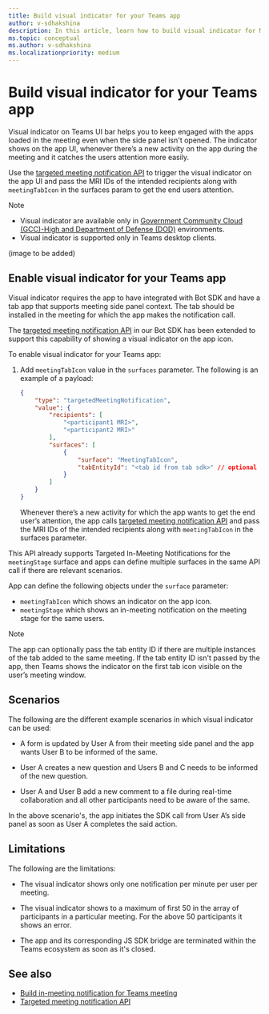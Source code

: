 ```yaml
---
title: Build visual indicator for your Teams app
author: v-sdhakshina
description: In this article, learn how to build visual indicator for Microsoft Teams app using bot SDKs.
ms.topic: conceptual
ms.author: v-sdhakshina
ms.localizationpriority: medium
---
```


# Build visual indicator for your Teams app

Visual indicator on Teams UI bar helps you to keep engaged with the apps loaded in the meeting even when the side panel isn't opened. The indicator shows on the app UI, whenever there’s a new activity on the app during the meeting and it catches the users attention more easily.

Use the [targeted meeting notification API](meeting-apps-apis.md#targeted-meeting-notification-and-visual-indicator-api) to trigger the visual indicator on the app UI and pass the MRI IDs of the intended recipients along with `meetingTabIcon` in the surfaces param to get the end users attention.

> [!NOTE]
>
> * Visual indicator are available only in [Government Community Cloud (GCC)-High and Department of Defense (DOD)](~/concepts/app-fundamentals-overview.md#government-community-cloud) environments.
> * Visual indicator is supported only in Teams desktop clients.

(image to be added)

## Enable visual indicator for your Teams app

Visual indicator requires the app to have integrated with Bot SDK and have a tab app that supports meeting side panel context. ​The tab should be installed in the meeting for which the app makes the notification call.

The [targeted meeting notification API](in-meeting-notification-for-meeting.md#enable-targeted-in-meeting-notification) in our Bot SDK has been extended to support this capability of showing a visual indicator on the app icon.

To enable visual indicator for your Teams app:

1. Add `meetingTabIcon` value in the `surfaces` parameter. The following is an example of a payload:

    ```json
    {
        "type": "targetedMeetingNotification",
        "value": {
            "recipients": [
                "<participant1 MRI>",
                "<participant2 MRI>" 
            ],
            "surfaces": [
                {
                    "surface": "MeetingTabIcon",
                    "tabEntityId": "<tab id from tab sdk>" // optional           
                }
            ]
        }
    }
    ```

    ​Whenever there’s a new activity for which the app wants to get the end user’s attention, the app calls [targeted meeting notification API](meeting-apps-apis.md#targeted-meeting-notification-and-visual-indicator-api) and pass the MRI IDs of the intended recipients along with `meetingTabIcon` in the surfaces parameter.

This API already supports Targeted In-Meeting Notifications for the `meetingStage` surface and apps can define multiple surfaces in the same API call if there are relevant scenarios.

App can define the following objects under the `surface` parameter:

* `meetingTabIcon` which shows an indicator on the app icon.
* `meetingStage` which shows an in-meeting notification on the meeting stage for the same users.

> [!NOTE]
> ​The app can optionally pass the tab entity ID if there are multiple instances of the tab added to the same meeting. If the tab entity ID isn't passed by the app, then Teams shows the indicator on the first tab icon visible on the user’s meeting window.

## Scenarios

The following are the different example scenarios in which visual indicator can be used:

* A form is updated by User A from their meeting side panel and the app wants User B to be informed of the same.

* User A creates a new question and Users B and C needs to be informed of the new question.

* User A and User B add a new comment to a file during real-time collaboration and all other participants need to be aware of the same.

In the above scenario's, the app initiates the SDK call from User A’s side panel as soon as User A completes the said action.

## Limitations

The following are the limitations:

* The visual indicator shows only one notification per minute per user per meeting.

* The visual indicator shows to a maximum of first 50 in the array of participants in a particular meeting. For the above 50 participants it shows an error.

* The app and its corresponding JS SDK bridge are terminated within the Teams ecosystem as soon as it's closed.

## See also

* [Build in-meeting notification for Teams meeting](in-meeting-notification-for-meeting.md)
* [Targeted meeting notification API](meeting-apps-apis.md#targeted-meeting-notification-and-visual-indicator-api)
